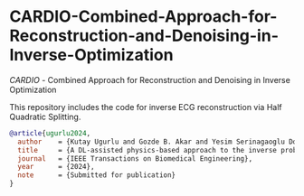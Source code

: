 # CARDIO-Combined-Approach-for-Reconstruction-and-Denoising-in-Inverse-Optimization
*CARDIO* - Combined Approach for Reconstruction and Denoising in Inverse Optimization

This repository includes the code for inverse ECG reconstruction via Half Quadratic Splitting. 

```bibtex
@article{ugurlu2024,
  author    = {Kutay Ugurlu and Gozde B. Akar and Yesim Serinagaoglu Dogrusoz},
  title     = {A DL-assisted physics-based approach to the inverse problem of electrocardiography},
  journal   = {IEEE Transactions on Biomedical Engineering},
  year      = {2024},
  note      = {Submitted for publication}
}
```
